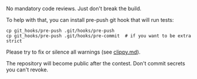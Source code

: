 No mandatory code reviews. Just don't break the build.

To help with that, you can install pre-push git hook that will run tests:
```
cp git_hooks/pre-push .git/hooks/pre-push
cp git_hooks/pre-push .git/hooks/pre-commit  # if you want to be extra strict
```

Please try to fix or silence all warnings (see [clippy.md](clippy.md)).

The repository will become public after the contest.
Don't commit secrets you can't revoke.
